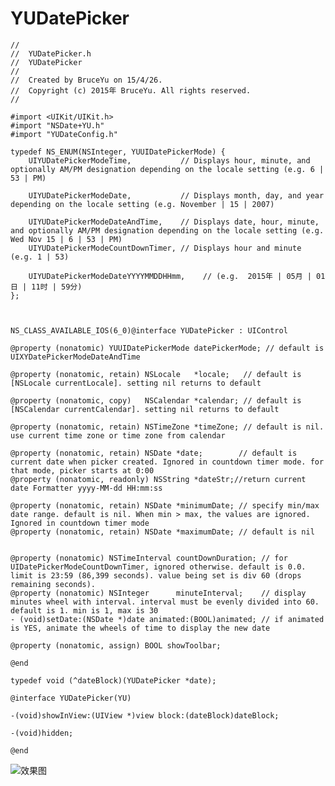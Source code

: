 # YUDatePicker

    //
    //  YUDatePicker.h
    //  YUDatePicker
    //
    //  Created by BruceYu on 15/4/26.
    //  Copyright (c) 2015年 BruceYu. All rights reserved.
    //

    #import <UIKit/UIKit.h>
    #import "NSDate+YU.h"
    #import "YUDateConfig.h"

    typedef NS_ENUM(NSInteger, YUUIDatePickerMode) {
        UIYUDatePickerModeTime,           // Displays hour, minute, and optionally AM/PM designation depending on the locale setting (e.g. 6 | 53 | PM)
        
        UIYUDatePickerModeDate,           // Displays month, day, and year depending on the locale setting (e.g. November | 15 | 2007)
        
        UIYUDatePickerModeDateAndTime,    // Displays date, hour, minute, and optionally AM/PM designation depending on the locale setting (e.g. Wed Nov 15 | 6 | 53 | PM)
        UIYUDatePickerModeCountDownTimer, // Displays hour and minute (e.g. 1 | 53)
        
        UIYUDatePickerModeDateYYYYMMDDHHmm,    // (e.g.  2015年 | 05月 | 01日 | 11时 | 59分)
    };



    NS_CLASS_AVAILABLE_IOS(6_0)@interface YUDatePicker : UIControl

    @property (nonatomic) YUUIDatePickerMode datePickerMode; // default is UIXYDatePickerModeDateAndTime

    @property (nonatomic, retain) NSLocale   *locale;   // default is [NSLocale currentLocale]. setting nil returns to default

    @property (nonatomic, copy)   NSCalendar *calendar; // default is [NSCalendar currentCalendar]. setting nil returns to default

    @property (nonatomic, retain) NSTimeZone *timeZone; // default is nil. use current time zone or time zone from calendar

    @property (nonatomic, retain) NSDate *date;        // default is current date when picker created. Ignored in countdown timer mode. for that mode, picker starts at 0:00
    @property (nonatomic, readonly) NSString *dateStr;//return current date Formatter yyyy-MM-dd HH:mm:ss

    @property (nonatomic, retain) NSDate *minimumDate; // specify min/max date range. default is nil. When min > max, the values are ignored. Ignored in countdown timer mode
    @property (nonatomic, retain) NSDate *maximumDate; // default is nil


    @property (nonatomic) NSTimeInterval countDownDuration; // for UIDatePickerModeCountDownTimer, ignored otherwise. default is 0.0. limit is 23:59 (86,399 seconds). value being set is div 60 (drops remaining seconds).
    @property (nonatomic) NSInteger      minuteInterval;    // display minutes wheel with interval. interval must be evenly divided into 60. default is 1. min is 1, max is 30
    - (void)setDate:(NSDate *)date animated:(BOOL)animated; // if animated is YES, animate the wheels of time to display the new date

    @property (nonatomic, assign) BOOL showToolbar;

    @end

    typedef void (^dateBlock)(YUDatePicker *date);

    @interface YUDatePicker(YU)

    -(void)showInView:(UIView *)view block:(dateBlock)dateBlock;

    -(void)hidden;

    @end
  
  
  ![效果图](http://static.oschina.net/uploads/space/2015/0428/225741_xYSp_868062.png)
